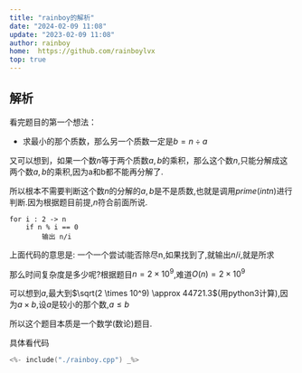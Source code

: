 ```yaml
---
title: "rainboy的解析"
date: "2024-02-09 11:08"
update: "2023-02-09 11:08"
author: rainboy
home:  https://github.com/rainboylvx
top: true
---
```


## 解析

看完题目的第一个想法：

- 求最小的那个质数，那么另一个质数一定是$b = n \div a$

又可以想到，如果一个数$n$等于两个质数$a,b$的乘积，那么这个数$n$,只能分解成这两个数$a,b$的乘积,因为a和b都不能再分解了.

所以根本不需要判断这个数$n$的分解的$a,b$是不是质数,也就是调用$prime(int n)$进行判断.因为根据题目前提,$n$符合前面所说.

```
for i : 2 -> n
    if n % i == 0
        输出 n/i
```
上面代码的意思是: 一个一个尝试i能否除尽n,如果找到了,就输出$n/i$,就是所求

那么时间复杂度是多少呢?根据题目$n = 2 \times 10^9$,难道$O(n) = 2 \times 10^9$

可以想到$a$,最大到$\sqrt(2 \times 10^9) \approx 44721.3$(用python3计算),因为$a \times b$,设$a$是较小的那个数,$a \leqslant b$

所以这个题目本质是一个数学(数论)题目.

具体看代码

```cpp
<%- include("./rainboy.cpp") _%>
```


